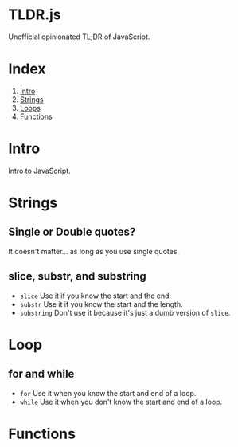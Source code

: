 TLDR.js
=======
Unofficial opinionated TL;DR of JavaScript.

# Index
1. [Intro](#intro)
1. [Strings](#strings)
1. [Loops](#Loops)
1. [Functions](#functions)

# Intro
Intro to JavaScript.

# Strings
## Single or Double quotes?
It doesn't matter... as long as you use single quotes.

## slice, substr, and substring
+ `slice` Use it if you know the start and the end.
+ `substr` Use it if you know the start and the length.
+ `substring` Don't use it because it's just a dumb version of `slice`.

# Loop
## for and while
+ `for` Use it when you know the start and end of a loop.
+ `while` Use it when you don't know the start and end of a loop.

# Functions
